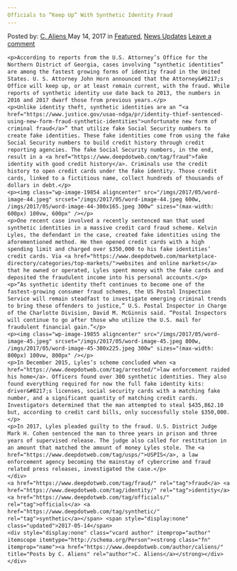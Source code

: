 ```yaml
---
Officials to “Keep Up“ With Synthetic Identity Fraud
---
```

<article class="post-listing post-19847 post type-post status-publish format-standard has-post-thumbnail hentry  tag-fraud tag-identity tag-officials tag-synthetic">
    <div class="post-inner">
        <span>Posted by: <a href="https://www.deepdotweb.com/author/caliens/" title="">C. Aliens </a></span>
    <span>May 14, 2017</span>
    <span>in <a href="https://www.deepdotweb.com/category/deepdot-news/" rel="category tag">Featured</a>, <a href="https://www.deepdotweb.com/category/news-updates/" rel="category tag">News Updates</a></span>
    <span><a href="https://www.deepdotweb.com/2017/05/14/officials-keep-synthetic-identity-fraud/#respond">Leave a comment</a></span>
    </p>
    <div class="clear"></div>
    
    <p>According to reports from the U.S. Attorney’s Office for the Northern District of Georgia, cases involving “synthetic identities” are among the fastest growing forms of identity fraud in the United States. U. S. Attorney John Horn announced that the Attorney&#8217;s Office will keep up, or at least remain current, with the fraud. While reports of synthetic identity use date back to 2013, the numbers in 2016 and 2017 dwarf those from previous years.</p>
    <p>Unlike identity theft, synthetic identities are an “<a href="https://www.justice.gov/usao-ndga/pr/identity-thief-sentenced-using-new-form-fraud-synthetic-identities">unfortunate new form of criminal fraud</a>” that utilize fake Social Security numbers to create fake identities. These fake identities come from using the fake Social Security numbers to build credit history through credit reporting agencies. The fake Social Security numbers, in the end, result in a <a href="https://www.deepdotweb.com/tag/fraud">fake identity with good credit history</a>. Criminals use the credit history to open credit cards under the fake identity. Those credit cards, linked to a fictitious name, collect hundreds of thousands of dollars in debt.</p>
    <p><img class="wp-image-19854 aligncenter" src="/imgs/2017/05/word-image-44.jpeg" srcset="/imgs/2017/05/word-image-44.jpeg 600w, /imgs/2017/05/word-image-44-300x165.jpeg 300w" sizes="(max-width: 600px) 100vw, 600px" /></p>
    <p>One recent case involved a recently sentenced man that used synthetic identities in a massive credit card fraud scheme. Kelvin Lyles, the defendant in the case, created fake identities using the aforementioned method. He then opened credit cards with a high spending limit and charged over $350,000 to his fake identities’ credit cards. Via <a href="https://www.deepdotweb.com/marketplace-directory/categories/top-markets/">websites and online markets</a> that he owned or operated, Lyles spent money with the fake cards and deposited the fraudulent income into his personal accounts.</p>
    <p>“As synthetic identity theft continues to become one of the fastest-growing consumer fraud schemes, the US Postal Inspection Service will remain steadfast to investigate emerging criminal trends to bring these offenders to justice,” U.S. Postal Inspector in Charge of the Charlotte Division, David M. McGinnis said. “Postal Inspectors will continue to go after those who utilize the U.S. mail for fraudulent financial gain.”</p>
    <p><img class="wp-image-19855 aligncenter" src="/imgs/2017/05/word-image-45.jpeg" srcset="/imgs/2017/05/word-image-45.jpeg 800w, /imgs/2017/05/word-image-45-300x225.jpeg 300w" sizes="(max-width: 800px) 100vw, 800px" /></p>
    <p>In December 2015, Lyles’s scheme concluded when <a href="https://www.deepdotweb.com/tag/arrested/">law enforcement raided his home</a>. Officers found over 300 synthetic identities. They also found everything required for now the full fake identity kits: driver&#8217;s licenses, social security cards with a matching fake number, and a significant quantity of matching credit cards. Investigators determined that the man attempted to steal $435,862.10 but, according to credit card bills, only successfully stole $350,000.</p>
    <p>In 2017, Lyles pleaded guilty to the fraud. U.S. District Judge Mark H. Cohen sentenced the man to three years in prison and three years of supervised release. The judge also called for restitution in an amount that matched the amount of money Lyles stole. The <a href="https://www.deepdotweb.com/tag/usps/">USPIS</a>, a law enforcement agency becoming the mainstay of cybercrime and fraud related press releases, investigated the case.</p>
    </div>
    <a href="https://www.deepdotweb.com/tag/fraud/" rel="tag">fraud</a> <a href="https://www.deepdotweb.com/tag/identity/" rel="tag">identity</a> <a href="https://www.deepdotweb.com/tag/officials/" rel="tag">officials</a> <a href="https://www.deepdotweb.com/tag/synthetic/" rel="tag">synthetic</a></span> <span style="display:none" class="updated">2017-05-14</span>
    <div style="display:none" class="vcard author" itemprop="author" itemscope itemtype="http://schema.org/Person"><strong class="fn" itemprop="name"><a href="https://www.deepdotweb.com/author/caliens/" title="Posts by C. Aliens" rel="author">C. Aliens</a></strong></div>
    </div>
</article>

